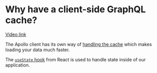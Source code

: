 # Why have a client-side GraphQL cache?

[Video link](https://www.egghead.io/lessons/egghead-why-have-a-client-side-graphql-cache?pl=synchronize-client-and-server-state-in-react-using-apollo-client-a45b3b89)

<TimeStamp start="00:00" end="00:00">

The Apollo client has its own way of [handling the cache](https://www.apollographql.com/docs/react/caching/cache-configuration/#initialization) which makes loading your data much faster. 

</TimeStamp>

<TimeStamp start="02:45" end="02:55">

The [`useState` hook](https://reactjs.org/docs/hooks-state.html#whats-a-hook) from React is used to handle state inside of our application. 

</TimeStamp>